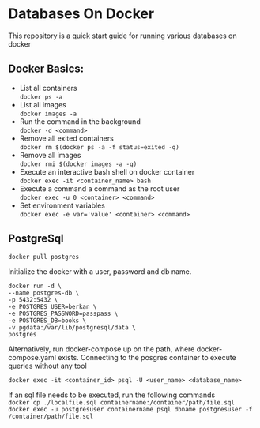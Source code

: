 # Databases On Docker
This repository is a quick start guide for running various databases on docker

## Docker Basics:
   - List all containers  
     `docker ps -a`
   - List all images  
     `docker images -a`
   - Run the command in the background  
      `docker -d <command>`
   - Remove all exited containers  
     `docker rm $(docker ps -a -f status=exited -q)`
   - Remove all images  
     `docker rmi $(docker images -a -q)`
   - Execute an interactive bash shell on docker container  
     `docker exec -it <container_name> bash`
   - Execute a command a command as the root user  
     `docker exec -u 0 <container> <command>`
   - Set environment variables  
     `docker exec -e var='value' <container> <command>`

## PostgreSql  
   `docker pull postgres`
   
   Initialize the docker with a user, password and db name.
  
   `docker run -d \`  
    `--name postgres-db \`  
    `-p 5432:5432 \`  
    `-e POSTGRES_USER=berkan \`  
    `-e POSTGRES_PASSWORD=passpass \`  
    `-e POSTGRES_DB=books \`  
    `-v pgdata:/var/lib/postgresql/data \`  
    `postgres`  
    
Alternatively, run docker-compose up on the path, where docker-compose.yaml exists. Connecting to the posgres container to execute queries without any tool  

`docker exec -it <container_id> psql -U <user_name> <database_name>`

If an sql file needs to be executed, run the following commands  
`docker cp ./localfile.sql containername:/container/path/file.sql`  
`docker exec -u postgresuser containername psql dbname postgresuser -f /container/path/file.sql`

